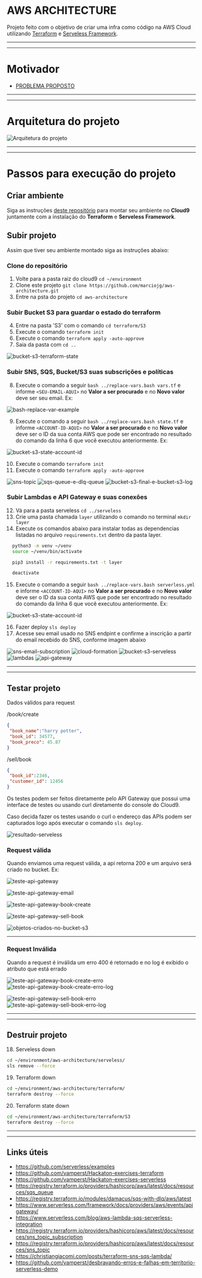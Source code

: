 # AWS ARCHITECTURE

Projeto feito com o objetivo de criar uma infra como código na AWS Cloud utilizando [Terraform](https://www.terraform.io) e [Serveless Framework](https://www.serverless.com).

---
---
# Motivador

- [PROBLEMA PROPOSTO](./DESAFIO_PROPOSTO.pdf)

---
---
# Arquitetura do projeto

![Arquitetura do projeto](./imgs/aws-cloud-architecture.PNG)

---
---

# Passos para execução do projeto

## Criar ambiente

Siga as instruções [deste repositório](https://github.com/vamperst/Hackaton-exercises-terraform/tree/master/Setup%20e%20Configura%C3%A7%C3%A3o) para montar seu ambiente no **Cloud9** juntamente com a instalação do **Terraform** e **Serveless Framework**.

## Subir projeto

Assim que tiver seu ambiente montado siga as instruções abaixo:

### Clone do repositório

1. Volte para a pasta raiz do cloud9 `cd ~/environment`
2. Clone este projeto `git clone https://github.com/marciojg/aws-architecture.git`
3. Entre na psta do projeto `cd aws-architecture`


### Subir Bucket S3 para guardar o estado do terraform

4. Entre na pasta 'S3' com o comando `cd terraform/S3`
5. Execute o comando `terraform init`
6. Execute o comando `terraform apply -auto-approve`
7. Saia da pasta com `cd ..`

![bucket-s3-terraform-state](./imgs/bucket-s3-terraform-state.PNG)

### Subir SNS, SQS, Bucket/S3 suas subscrições e políticas

8. Execute o comando a seguir `bash ../replace-vars.bash vars.tf` e informe `<SEU-EMAIL-AQUI>` no **Valor a ser procurado** e no **Novo valor** deve ser seu email. Ex:

![bash-replace-var-example](./imgs/bash-replace-var-example.PNG)

9. Execute o comando a seguir `bash ../replace-vars.bash state.tf` e informe `<ACCOUNT-ID-AQUI>` no **Valor a ser procurado** e no **Novo valor** deve ser o ID da sua conta AWS que pode ser encontrado no resultado do comando da linha 6 que você executou anteriormente. Ex:

![bucket-s3-state-account-id](./imgs/bucket-s3-state-account-id.PNG)

10. Execute o comando `terraform init`
11. Execute o comando `terraform apply -auto-approve`

![sns-topic](./imgs/sns-topic.PNG)
![sqs-queue-e-dlq-queue](./imgs/sqs-queue-e-dlq-queue.PNG)
![bucket-s3-final-e-bucket-s3-log](./imgs/bucket-s3-final-e-bucket-s3-log.PNG)

### Subir Lambdas e API Gateway e suas conexões

12. Vá para a pasta serveless `cd ../serveless`
13. Crie uma pasta chamada `layer` utilizando o comando no terminal `mkdir layer`
14. Execute os comandos abaixo para instalar todas as dependencias listadas no arquivo `requirements.txt` dentro da pasta layer.

```bash
  python3 -m venv ~/venv
  source ~/venv/bin/activate

  pip3 install -r requirements.txt -t layer

  deactivate
```

15. Execute o comando a seguir `bash ../replace-vars.bash serverless.yml` e informe `<ACCOUNT-ID-AQUI>` no **Valor a ser procurado** e no **Novo valor** deve ser o ID da sua conta AWS que pode ser encontrado no resultado do comando da linha 6 que você executou anteriormente. Ex:

![bucket-s3-state-account-id](./imgs/bucket-s3-state-account-id.PNG)


16. Fazer deploy `sls deploy`
17. Acesse seu email usado no SNS endpint e confirme a inscrição a partir do email recebido do SNS, conforme imagem abaixo

![sns-email-subscription](./imgs/sns-email-subscription.PNG)
![cloud-formation](./imgs/cloud-formation.PNG)
![bucket-s3-serveless](./imgs/bucket-s3-serveless.PNG)
![lambdas](./imgs/lambdas.PNG)
![api-gateway](./imgs/api-gateway.PNG)

---
---

## Testar projeto

Dados válidos para request

/book/create

```json
{
 "book_name":"harry potter",
 "book_id": 34577,
 "book_preco": 45.87
}
```

/sell/book
```json
{
 "book_id":2346,
 "customer_id": 12456
}
```

Os testes podem ser feitos diretamente pelo API Gateway que possui uma interface de testes ou usando curl diretamente do console do Cloud9.

Caso decida fazer os testes usando o curl o endereço das APIs podem ser capturados logo após executar o comando `sls deploy`.

![resultado-serveless](./imgs/resultado-serveless.PNG)

### Request válida

Quando enviamos uma request válida, a api retorna 200 e um arquivo será criado no bucket. Ex:

![teste-api-gateway](./imgs/teste-api-gateway.PNG)

![teste-api-gateway-email](./imgs/teste-api-gateway-email.PNG)

![teste-api-gateway-book-create](./imgs/teste-api-gateway-book-create.PNG)

![teste-api-gateway-sell-book](./imgs/teste-api-gateway-sell-book.PNG)

![objetos-criados-no-bucket-s3](./imgs/objetos-criados-no-bucket-s3.PNG)

---

### Request Inválida

Quando a request é inválida um erro 400 é retornado e no log é exibido o atributo que está errado

![teste-api-gateway-book-create-erro](./imgs/teste-api-gateway-book-create-erro.PNG)
![teste-api-gateway-book-create-erro-log](./imgs/teste-api-gateway-book-create-erro-log.PNG)

![teste-api-gateway-sell-book-erro](./imgs/teste-api-gateway-sell-book-erro.PNG)
![teste-api-gateway-sell-book-erro-log](./imgs/teste-api-gateway-sell-book-erro-log.PNG)

---
---
## Destruir projeto

18. Serveless down

```bash
cd ~/environment/aws-architecture/serveless/
sls remove --force
```

19. Terraform down

```bash
cd ~/environment/aws-architecture/terraform/
terraform destroy --force
```

20. Terraform state down

```bash
cd ~/environment/aws-architecture/terraform/S3
terraform destroy --force
```
---
---

## Links úteis

- https://github.com/serverless/examples
- https://github.com/vamperst/Hackaton-exercises-terraform
- https://github.com/vamperst/Hackaton-exercises-serverless
- https://registry.terraform.io/providers/hashicorp/aws/latest/docs/resources/sqs_queue
- https://registry.terraform.io/modules/damacus/sqs-with-dlq/aws/latest
- https://www.serverless.com/framework/docs/providers/aws/events/apigateway/
- https://www.serverless.com/blog/aws-lambda-sqs-serverless-integration
- https://registry.terraform.io/providers/hashicorp/aws/latest/docs/resources/sns_topic_subscription
- https://registry.terraform.io/providers/hashicorp/aws/latest/docs/resources/sns_topic
- https://christiangiacomi.com/posts/terraform-sns-sqs-lambda/
- https://github.com/vamperst/desbravando-erros-e-falhas-em-territorio-serverless-demo
